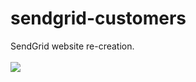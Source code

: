 # sendgrid-customers
SendGrid website re-creation.
<br><br>
<a href="https://jeffnewcomer.github.io/sendgrid-customers/"><img src="https://i.imgur.com/Tc7CVla.png"></a>
